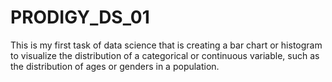 # PRODIGY_DS_01
 This is my first task of data science that is creating a bar chart or histogram to visualize the distribution of a categorical or continuous variable, such as the distribution of ages or genders in a population.
